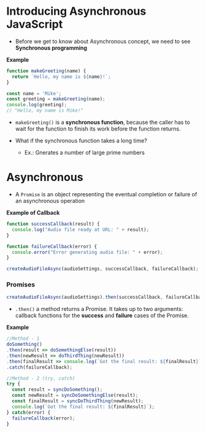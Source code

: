 # Introducing Asynchronous JavaScript
- Before we get to know about Asynchronous concept, we need to see **Synchronous programming**

**Example**

```javascript
function makeGreeting(name) {
  return `Hello, my name is ${name}!`;
}

const name = 'Mike';
const greeting = makeGreeting(name);
console.log(greeting);
// "Hello, my name is Mike!"

```

- `makeGreeting()` is a **synchronous function**, because the caller has to wait for the function to finish its work before the function returns.

- What if the synchronous function takes a long time?
  - Ex.: Gnerates a number of large prime numbers

# Asynchronous 
- A `Promise` is an object representing the eventual completion or failure of an asynchronous operation

**Example of Callback**
```javascript
function successCallback(result) {
  console.log("Audio file ready at URL: " + result);
}

function failureCallback(error) {
  console.error("Error generating audio file: " + error);
}

createAudioFileAsync(audioSettings, successCallback, failureCallback);
```

### Promises
```javascript
createAudioFileAsync(audioSettings).then(successCallback, failureCallback);
```
- `.then()` a method returns a Promise. It takes up to two arguments: callback functions for the **success** and **failure** cases of the Promise.

**Example**
```javascript
//Method - 1
doSomething()
.then(result => doSomethingElse(result))
.then(newResult => doThirdThing(newResult))
.then(finalResult => console.log(`Got the final result: ${finalResult}`))
.catch(failureCallback);

//Method - 2 (try, catch)
try {
  const result = syncDoSomething();
  const newResult = syncDoSomethingElse(result);
  const finalResult = syncDoThirdThing(newResult);
  console.log(`Got the final result: ${finalResult}`);
} catch(error) {
  failureCallback(error);
}

```
